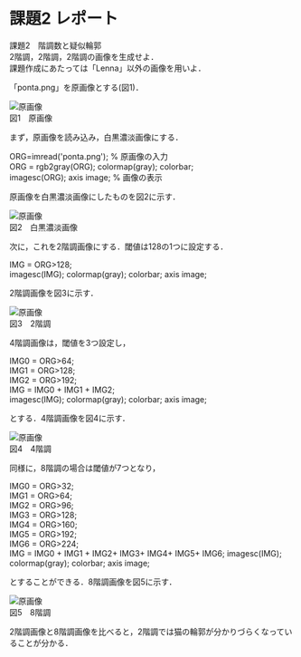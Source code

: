 # 課題2 レポート

課題2　階調数と疑似輪郭  
2階調，2階調，2階調の画像を生成せよ．  
課題作成にあたっては「Lenna」以外の画像を用いよ．

「ponta.png」を原画像とする(図1)．

![原画像](https://github.com/be-bird/image_processing/blob/master/images/ponta.png?raw=true)  
図1　原画像

まず，原画像を読み込み，白黒濃淡画像にする．

ORG=imread('ponta.png'); % 原画像の入力  
ORG = rgb2gray(ORG); colormap(gray); colorbar;  
imagesc(ORG); axis image; % 画像の表示

原画像を白黒濃淡画像にしたものを図2に示す．

![原画像](https://github.com/be-bird/image_processing/blob/master/images/kadai2_1.png?raw=true)  
図2　白黒濃淡画像

次に，これを2階調画像にする．閾値は128の1つに設定する．

IMG = ORG>128;  
imagesc(IMG); colormap(gray); colorbar;  axis image;

2階調画像を図3に示す．

![原画像](https://github.com/be-bird/image_processing/blob/master/images/kadai2_2.png?raw=true)  
図3　2階調

4階調画像は，閾値を3つ設定し，

IMG0 = ORG>64;  
IMG1 = ORG>128;  
IMG2 = ORG>192;  
IMG = IMG0 + IMG1 + IMG2;  
imagesc(IMG); colormap(gray); colorbar;  axis image;

とする．4階調画像を図4に示す．

![原画像](https://github.com/be-bird/image_processing/blob/master/images/kadai2_3.png?raw=true)  
図4　4階調

同様に，8階調の場合は閾値が7つとなり，

IMG0 = ORG>32;  
IMG1 = ORG>64;  
IMG2 = ORG>96;  
IMG3 = ORG>128;  
IMG4 = ORG>160;  
IMG5 = ORG>192;  
IMG6 = ORG>224;  
IMG = IMG0 + IMG1 + IMG2+ IMG3+ IMG4+ IMG5+ IMG6;
imagesc(IMG); colormap(gray); colorbar;  axis image;

とすることができる．8階調画像を図5に示す．

![原画像](https://github.com/be-bird/image_processing/blob/master/images/kadai2_4.png?raw=true)  
図5　8階調

2階調画像と8階調画像を比べると，2階調では猫の輪郭が分かりづらくなっていることが分かる．
